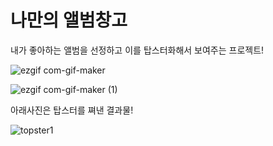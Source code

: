  # 나만의 앨범창고

내가 좋아하는 앨범을 선정하고 이를 탑스터화해서 보여주는 프로젝트!

![ezgif com-gif-maker](https://user-images.githubusercontent.com/52379503/211949937-1c60947e-1b22-4751-853d-a0a1a6f1b3d4.gif)

![ezgif com-gif-maker (1)](https://user-images.githubusercontent.com/52379503/211949944-aef24577-e003-41fd-a17e-89a802508d62.gif)

아래사진은 탑스터를 쪄낸 결과물!

![topster1](https://user-images.githubusercontent.com/52379503/211947528-173e90bc-36c1-49d8-b7bf-0e90b9f2bdae.jpg)
